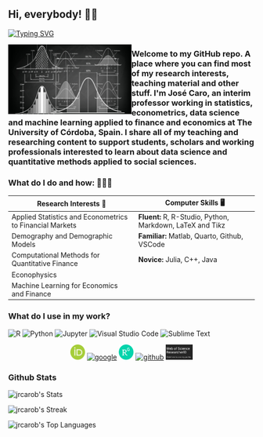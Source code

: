 ## Hi, everybody! 👋🏻

[![Typing SVG](https://readme-typing-svg.herokuapp.com?font=Fira+Code&size=24&duration=4000&pause=500&width=435&lines=Jos%C3%A9+R.+Caro-Barrera)](https://git.io/typing-svg)

<img align="left" width="50%" src="img/calculation-statistics-mathematics-graphics.jpg"></a>

### Welcome to my GitHub repo. A place where you can find most of my research interests, teaching material and other stuff. I'm José Caro, an interim professor working in statistics, econometrics, data science and machine learning applied to finance and economics at The University of Córdoba, Spain. I share all of my teaching and researching content to support students, scholars and working professionals interested to learn about data science and quantitative methods applied to social sciences. </a></br>

### What do I do and how: 🧑🏼‍💻

Research Interests 📜 | Computer Skills 🖥️ 
------------ | -------------
Applied Statistics and Econometrics to Financial Markets | **Fluent:** R, R-Studio, Python, Markdown, LaTeX and Ti*k*z
Demography and Demographic Models | **Familiar:** Matlab, Quarto, Github, VSCode
Computational Methods for Quantitative Finance |  **Novice:** Julia, C++, Java
Econophysics | 
Machine Learning for Economics and Finance |

### What do I use in my work?
<p>
  <img alt="R" src="https://img.shields.io/badge/R-276DC3?logo=r&logoColor=white&style=plastic" height="25"/>
  <img alt="Python" src="https://img.shields.io/badge/Python-3776AB?logo=python&logoColor=white&style=plastic" height="25"/>
  <img alt="Jupyter" src="https://img.shields.io/badge/Jupyter-F37626?logo=Jupyter&logoColor=white&style=plastic" height="25"/>
  <img alt="Visual Studio Code" src="https://img.shields.io/badge/Visual Studio Code-007ACC?logo=VisualStudioCode&logoColor=white&style=plastic" height="25"/>
  <img alt="Sublime Text" src="https://img.shields.io/badge/Sublime Text-FF9800?logo=SublimeText&logoColor=white&style=plastic" height="25"/>
</p>

<p align="center">
  <a href="https://orcid.org/0000-0001-6154-2493"><img width="6%" src="img/ORCID_iD.png" alt="orcid"/></a>
  <a href="https://scholar.google.es/citations?user=NGV9ylEAAAAJ&hl=es"><img width="7%" src="https://img.icons8.com/color/96/000000/google.png" alt="google"/></a>
  <a href="https://www.researchgate.net/profile/Jose-R-Caro-Barrera-2"><img width="6%" src="img/ResearchGate_icon.png" alt="researchgate"/></a>
  <a href="https://www.github.com/jrcarob"><img width="7%" src="https://img.icons8.com/color/96/000000/github.png" alt="github"/></a>
  <a href="https://www.webofscience.com/wos/author/rid/X-3318-2019?utm_campaign=researcher_id_badge"><img width="11%" src="img/badge.png" alt="wos"/></a>

### Github Stats

![jrcarob's Stats](https://github-readme-stats.vercel.app/api?username=jrcarob&theme=tokyonight&show_icons=true&hide_border=false&count_private=true)

![jrcarob's Streak](https://github-readme-streak-stats.herokuapp.com/?user=jrcarob&theme=tokyonight&hide_border=false)

![jrcarob's Top Languages](https://github-readme-stats.vercel.app/api/top-langs/?username=jrcarob&theme=tokyonight&show_icons=true&hide_border=false&layout=compact)


